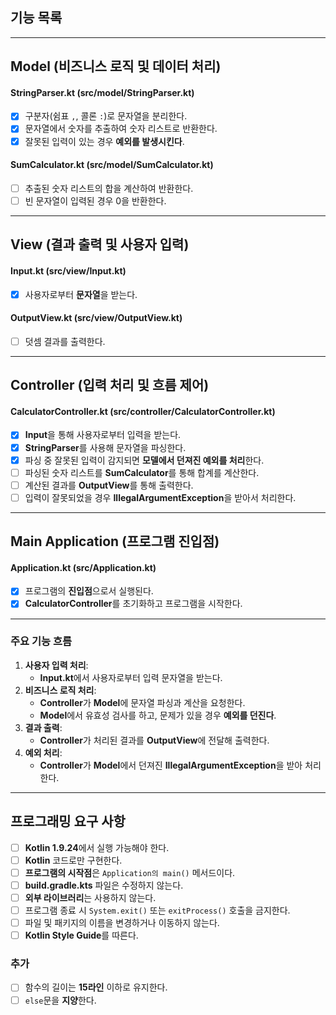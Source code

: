 ## 기능 목록

---

## **Model (비즈니스 로직 및 데이터 처리)**

#### StringParser.kt (src/model/StringParser.kt)
- [x] 구분자(쉼표 `,`, 콜론 `:`)로 문자열을 분리한다.
- [x] 문자열에서 숫자를 추출하여 숫자 리스트로 반환한다.
- [x] 잘못된 입력이 있는 경우 **예외를 발생시킨다**.

#### SumCalculator.kt (src/model/SumCalculator.kt)
- [ ] 추출된 숫자 리스트의 합을 계산하여 반환한다.
- [ ] 빈 문자열이 입력된 경우 0을 반환한다.

---

## **View (결과 출력 및 사용자 입력)**

#### Input.kt (src/view/Input.kt)
- [x] 사용자로부터 **문자열**을 받는다.

#### OutputView.kt (src/view/OutputView.kt)
- [ ] 덧셈 결과를 출력한다.

---

## **Controller (입력 처리 및 흐름 제어)**

#### CalculatorController.kt (src/controller/CalculatorController.kt)
- [x] **Input**을 통해 사용자로부터 입력을 받는다.
- [x] **StringParser**를 사용해 문자열을 파싱한다.
- [x] 파싱 중 잘못된 입력이 감지되면 **모델에서 던져진 예외를 처리**한다.
- [ ] 파싱된 숫자 리스트를 **SumCalculator**를 통해 합계를 계산한다.
- [ ] 계산된 결과를 **OutputView**를 통해 출력한다.
- [ ] 입력이 잘못되었을 경우 **IllegalArgumentException**을 받아서 처리한다.

---

## **Main Application (프로그램 진입점)**

#### Application.kt (src/Application.kt)
- [x] 프로그램의 **진입점**으로서 실행된다.
- [x] **CalculatorController**를 초기화하고 프로그램을 시작한다.

---

### **주요 기능 흐름**
1. **사용자 입력 처리**:
    - **Input.kt**에서 사용자로부터 입력 문자열을 받는다.
2. **비즈니스 로직 처리**:
    - **Controller**가 **Model**에 문자열 파싱과 계산을 요청한다.
    - **Model**에서 유효성 검사를 하고, 문제가 있을 경우 **예외를 던진다**.
3. **결과 출력**:
    - **Controller**가 처리된 결과를 **OutputView**에 전달해 출력한다.
4. **예외 처리**:
    - **Controller**가 **Model**에서 던져진 **IllegalArgumentException**을 받아 처리한다.

---
## 프로그래밍 요구 사항
- [ ] **Kotlin 1.9.24**에서 실행 가능해야 한다.
- [ ] **Kotlin** 코드로만 구현한다.
- [ ] **프로그램의 시작점**은 `Application의 main()` 메서드이다.
- [ ] **build.gradle.kts** 파일은 수정하지 않는다.
- [ ] **외부 라이브러리**는 사용하지 않는다.
- [ ] 프로그램 종료 시 `System.exit()` 또는 `exitProcess()` 호출을 금지한다.
- [ ] 파일 및 패키지의 이름을 변경하거나 이동하지 않는다.
- [ ] **Kotlin Style Guide**를 따른다.

### 추가
- [ ] 함수의 길이는 **15라인** 이하로 유지한다.
- [ ] `else`문을 **지양**한다.

